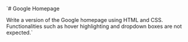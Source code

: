 `# Google Homepage

Write a version of the Google homepage using HTML and CSS. Functionalities such as hover highlighting and dropdown boxes are not expected.`